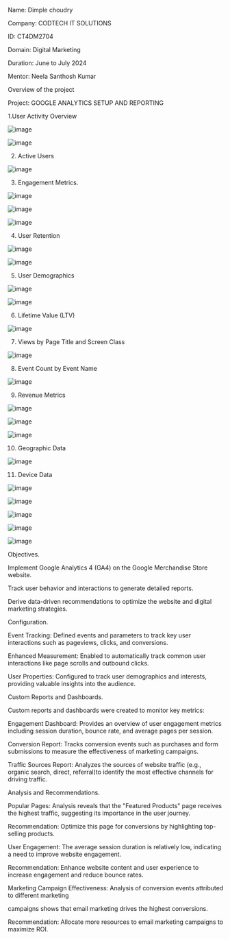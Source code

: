 Name: Dimple choudry


Company: CODTECH IT SOLUTIONS

ID: CT4DM2704

Domain: Digital Marketing 

Duration: June to July 2024

Mentor: Neela Santhosh Kumar

Overview of the project

Project: GOOGLE ANALYTICS SETUP AND REPORTING


1.User Activity Overview

![image](https://github.com/Dimple098/CODTECH-Task-2/assets/173549661/cfc64085-715c-4d07-baf5-f8dc2741d717)

![image](https://github.com/Dimple098/CODTECH-Task-2/assets/173549661/f516197d-6af8-43bb-b48c-b645f30e1513)

2. Active Users
   
![image](https://github.com/Dimple098/CODTECH-Task-2/assets/173549661/8c32a297-f792-4c56-9580-1d2c0641467c)

3. Engagement Metrics.

![image](https://github.com/Dimple098/CODTECH-Task-2/assets/173549661/573bc3d3-2843-4fd5-b531-ca5b9ad89104)

![image](https://github.com/Dimple098/CODTECH-Task-2/assets/173549661/ac4ec6a3-b4e1-42e2-b3b9-5cb35c40b02c)

![image](https://github.com/Dimple098/CODTECH-Task-2/assets/173549661/d47ae105-425d-4a2c-ae01-916683c77e7c)

4. User Retention
   
![image](https://github.com/Dimple098/CODTECH-Task-2/assets/173549661/16b1204a-4752-46a7-9d8b-2060d7bc4368)

![image](https://github.com/Dimple098/CODTECH-Task-2/assets/173549661/5ab30cfa-48b1-410a-afa3-808e65cfd258)

5. User Demographics

![image](https://github.com/Dimple098/CODTECH-Task-2/assets/173549661/154eb003-6951-4ecc-875f-45652633d350)

![image](https://github.com/Dimple098/CODTECH-Task-2/assets/173549661/29b0336f-15b6-4b0e-b763-609d17529c9e)

 6. Lifetime Value (LTV)
    
![image](https://github.com/Dimple098/CODTECH-Task-2/assets/173549661/8e50e3c7-5fc6-4933-a02f-d117d0f57e62)

7. Views by Page Title and Screen Class

![image](https://github.com/Dimple098/CODTECH-Task-2/assets/173549661/faa69f75-0399-4d56-9815-4381c0bbbc97)

8. Event Count by Event Name

![image](https://github.com/Dimple098/CODTECH-Task-2/assets/173549661/bb8acefe-a5c2-4e1d-a22d-e28da7550789)

9. Revenue Metrics

![image](https://github.com/Dimple098/CODTECH-Task-2/assets/173549661/cbf4120d-a2a2-4123-9d2e-59073379ba6d)

![image](https://github.com/Dimple098/CODTECH-Task-2/assets/173549661/e38641be-1b31-4609-b0d5-9f664a91c5a0)

![image](https://github.com/Dimple098/CODTECH-Task-2/assets/173549661/36856c43-5a40-4bff-93a9-5a71fa8f8aa6)

10. Geographic Data

![image](https://github.com/Dimple098/CODTECH-Task-2/assets/173549661/989f4f11-c3f4-4f97-8765-49b82a55efda)

11. Device Data

![image](https://github.com/Dimple098/CODTECH-Task-2/assets/173549661/307ad422-9d01-44e6-b3e8-78ae59bd7704)

![image](https://github.com/Dimple098/CODTECH-Task-2/assets/173549661/d17a32bf-2f9b-4110-b3d8-d5e46493310e)

![image](https://github.com/Dimple098/CODTECH-Task-2/assets/173549661/632294e8-15a8-463e-8669-887ef25ffe32)

![image](https://github.com/Dimple098/CODTECH-Task-2/assets/173549661/b45943a0-2c0a-493b-aeea-b72d23c60f7b)

![image](https://github.com/Dimple098/CODTECH-Task-2/assets/173549661/83baabed-83d6-4d44-9c53-f7f75f18d423)

Objectives.

Implement Google Analytics 4 (GA4) on the Google Merchandise Store website.

Track user behavior and interactions to generate detailed reports.

Derive data-driven recommendations to optimize the website and digital marketing strategies.

Configuration.

Event Tracking: Defined events and parameters to track key user interactions such as pageviews, clicks, and conversions.

Enhanced Measurement: Enabled to automatically track common user interactions like page scrolls and outbound clicks.

User Properties: Configured to track user demographics and interests, providing valuable insights into the audience.

Custom Reports and Dashboards.

Custom reports and dashboards were created to monitor key metrics:

Engagement Dashboard: Provides an overview of user engagement metrics including session duration, bounce rate, and average pages per session.

Conversion Report: Tracks conversion events such as purchases and form submissions to measure the effectiveness of marketing campaigns.

Traffic Sources Report: Analyzes the sources of website traffic (e.g., organic search, direct, referral)to identify the most effective channels for driving traffic.

Analysis and Recommendations.

Popular Pages: Analysis reveals that the "Featured Products" page receives the highest traffic, suggesting its importance in the user journey.

Recommendation: Optimize this page for conversions by highlighting top-selling products.

User Engagement: The average session duration is relatively low, indicating a need to improve website engagement.

Recommendation: Enhance website content and user experience to increase engagement and reduce bounce rates.

Marketing Campaign Effectiveness: Analysis of conversion events attributed to different marketing 

campaigns shows that email marketing drives the highest conversions.

Recommendation: Allocate more resources to email marketing campaigns to maximize ROI.






